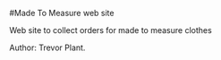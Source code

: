 #Made To Measure web site

Web site to collect orders for made to measure clothes

Author: Trevor Plant.